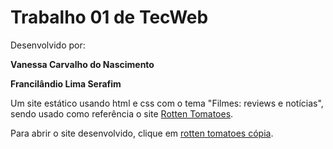 # Trabalho 01 de TecWeb

Desenvolvido por:

**Vanessa Carvalho do Nascimento**

**Francilândio Lima Serafim**

Um site estático usando html e css com o tema "Filmes: reviews e notícias", sendo usado como referência o site [Rotten Tomatoes](https://www.rottentomatoes.com/).

Para abrir o site desenvolvido, clique em [rotten tomatoes cópia](https://francilandio07.github.io/).
